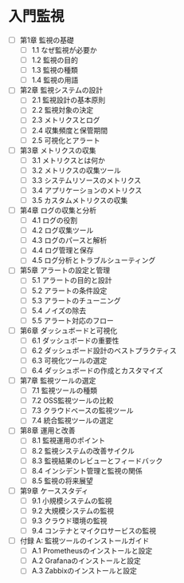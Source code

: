 # 入門監視

- [ ] 第1章 監視の基礎
  - [ ] 1.1 なぜ監視が必要か
  - [ ] 1.2 監視の目的
  - [ ] 1.3 監視の種類
  - [ ] 1.4 監視の用語

- [ ] 第2章 監視システムの設計
  - [ ] 2.1 監視設計の基本原則
  - [ ] 2.2 監視対象の決定
  - [ ] 2.3 メトリクスとログ
  - [ ] 2.4 収集頻度と保管期間
  - [ ] 2.5 可視化とアラート

- [ ] 第3章 メトリクスの収集
  - [ ] 3.1 メトリクスとは何か
  - [ ] 3.2 メトリクスの収集ツール
  - [ ] 3.3 システムリソースのメトリクス
  - [ ] 3.4 アプリケーションのメトリクス
  - [ ] 3.5 カスタムメトリクスの収集

- [ ] 第4章 ログの収集と分析
  - [ ] 4.1 ログの役割
  - [ ] 4.2 ログ収集ツール
  - [ ] 4.3 ログのパースと解析
  - [ ] 4.4 ログ管理と保存
  - [ ] 4.5 ログ分析とトラブルシューティング

- [ ] 第5章 アラートの設定と管理
  - [ ] 5.1 アラートの目的と設計
  - [ ] 5.2 アラートの条件設定
  - [ ] 5.3 アラートのチューニング
  - [ ] 5.4 ノイズの除去
  - [ ] 5.5 アラート対応のフロー

- [ ] 第6章 ダッシュボードと可視化
  - [ ] 6.1 ダッシュボードの重要性
  - [ ] 6.2 ダッシュボード設計のベストプラクティス
  - [ ] 6.3 可視化ツールの選定
  - [ ] 6.4 ダッシュボードの作成とカスタマイズ

- [ ] 第7章 監視ツールの選定
  - [ ] 7.1 監視ツールの種類
  - [ ] 7.2 OSS監視ツールの比較
  - [ ] 7.3 クラウドベースの監視ツール
  - [ ] 7.4 統合監視ツールの選定

- [ ] 第8章 運用と改善
  - [ ] 8.1 監視運用のポイント
  - [ ] 8.2 監視システムの改善サイクル
  - [ ] 8.3 監視結果のレビューとフィードバック
  - [ ] 8.4 インシデント管理と監視の関係
  - [ ] 8.5 監視の将来展望

- [ ] 第9章 ケーススタディ
  - [ ] 9.1 小規模システムの監視
  - [ ] 9.2 大規模システムの監視
  - [ ] 9.3 クラウド環境の監視
  - [ ] 9.4 コンテナとマイクロサービスの監視

- [ ] 付録 A: 監視ツールのインストールガイド
  - [ ] A.1 Prometheusのインストールと設定
  - [ ] A.2 Grafanaのインストールと設定
  - [ ] A.3 Zabbixのインストールと設定